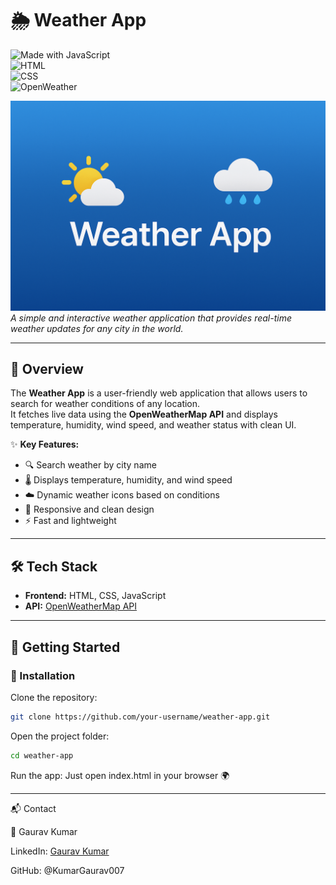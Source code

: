 # 🌦️ Weather App  

![Made with JavaScript](https://img.shields.io/badge/Made%20with-JavaScript-F7DF1E?logo=javascript&logoColor=black)  
![HTML](https://img.shields.io/badge/HTML-5-orange?logo=html5&logoColor=white)  
![CSS](https://img.shields.io/badge/CSS-3-blue?logo=css3&logoColor=white)  
![OpenWeather](https://img.shields.io/badge/API-OpenWeatherMap-blue?logo=cloud&logoColor=white)  

![Weather Banner](./assets/banner.png)  
*A simple and interactive weather application that provides real-time weather updates for any city in the world.*

---

## 📌 Overview
The **Weather App** is a user-friendly web application that allows users to search for weather conditions of any location.  
It fetches live data using the **OpenWeatherMap API** and displays temperature, humidity, wind speed, and weather status with clean UI.

✨ **Key Features:**
- 🔍 Search weather by city name  
- 🌡️ Displays temperature, humidity, and wind speed  
- ☁️ Dynamic weather icons based on conditions  
- 📱 Responsive and clean design  
- ⚡ Fast and lightweight  

---

## 🛠️ Tech Stack
- **Frontend:** HTML, CSS, JavaScript  
- **API:** [OpenWeatherMap API](https://openweathermap.org/api)  

---

## 🚀 Getting Started  

### 🔧 Installation
Clone the repository:
```bash
git clone https://github.com/your-username/weather-app.git
```

Open the project folder:
```bash
cd weather-app
```

Run the app:
Just open index.html in your browser 🌍

---

📬 Contact

👤 Gaurav Kumar

LinkedIn: [Gaurav Kumar](https://www.linkedin.com/in/gaurav-kumar-25-oct?lipi=urn%3Ali%3Apage%3Ad_flagship3_profile_view_base_contact_details%3BW7%2FB5onwS4yNaZXl9gxzoA%3D%3D)

GitHub: @KumarGaurav007
